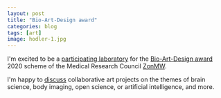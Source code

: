 ```yaml
---
layout: post
title: "Bio-Art-Design award"
categories: blog
tags: [art]
image: hodler-1.jpg
---
```

I'm excited to be a [participating laboratory](https://www.badaward.nl/research-groups) for the [Bio-Art-Design award](https://www.badaward.nl/) 2020 scheme of the Medical Research Council [ZonMW](https://www.zonmw.nl/en/).

I'm happy to [discuss](mailto://joanes.grandjean@radboudumc.nl) collaborative art projects on the themes of brain science, body imaging, open science, or artificial intelligence, and more.
